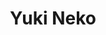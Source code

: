 ---
pid: LLP151
title: Yuki Neko
location_transcription: Neighborhood
zipcode: '19120'
outside_phl: 
neighborhood: Logan,Olney
age: '12'
age_range: 6-13
instagram: 
image_file_name: LLP_151.jpg
proposal_transcription: Save the snow cats.  Picture of cat
topic: Animals,Environment,Youth
topic_summary: 0, 0, 0
type: Mural,Sculpture Statue,Image
keywords_other: 
credit: Aurlanna Hilton
image_labels: 
twitter: 
facebook: 
permalink: "/monuments/llp151/"
layout: item-page
---